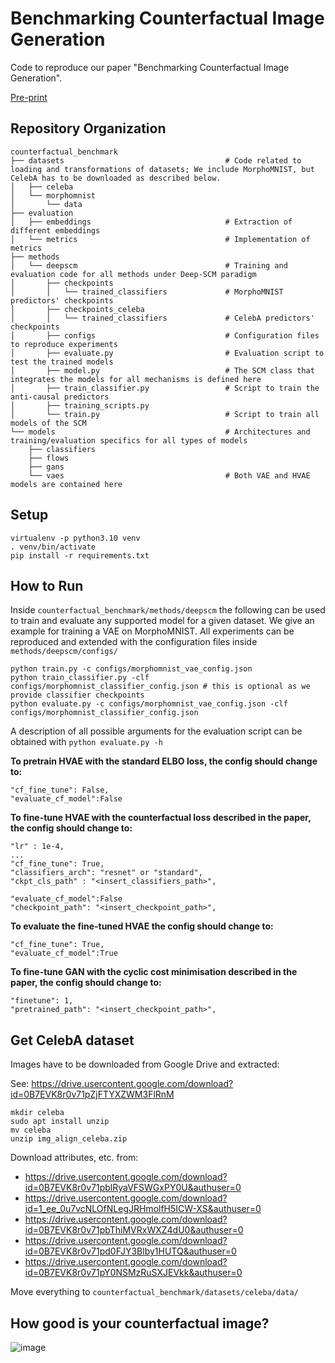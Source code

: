# Benchmarking Counterfactual Image Generation
Code to reproduce our paper "Benchmarking Counterfactual Image Generation".

[Pre-print](https://arxiv.org/abs/2403.20287)

## Repository Organization
```
counterfactual_benchmark
├── datasets                                    # Code related to loading and transformations of datasets; We include MorphoMNIST, but CelebA has to be downloaded as described below.
│   ├── celeba
│   └── morphomnist
│       └── data
├── evaluation
│   ├── embeddings                              # Extraction of different embeddings
│   └── metrics                                 # Implementation of metrics
├── methods
│   └── deepscm                                 # Training and evaluation code for all methods under Deep-SCM paradigm
│       ├── checkpoints
│       │   └── trained_classifiers             # MorphoMNIST predictors' checkpoints
│       ├── checkpoints_celeba
│       │   └── trained_classifiers             # CelebA predictors' checkpoints
│       ├── configs                             # Configuration files to reproduce experiments
│       ├── evaluate.py                         # Evaluation script to test the trained models
│       ├── model.py                            # The SCM class that integrates the models for all mechanisms is defined here
│       ├── train_classifier.py                 # Script to train the anti-causal predictors
│       ├── training_scripts.py
│       └── train.py                            # Script to train all models of the SCM
└── models                                      # Architectures and training/evaluation specifics for all types of models
    ├── classifiers
    ├── flows
    ├── gans
    └── vaes                                    # Both VAE and HVAE models are contained here
```

## Setup
```
virtualenv -p python3.10 venv
. venv/bin/activate
pip install -r requirements.txt
```

## How to Run
Inside `counterfactual_benchmark/methods/deepscm` the following can be used to train and evaluate any supported model for a given dataset.
We give an example for training a VAE on MorphoMNIST. All experiments can be reproduced and extended with the configuration files inside `methods/deepscm/configs/`
```
python train.py -c configs/morphomnist_vae_config.json
python train_classifier.py -clf configs/morphomnist_classifier_config.json # this is optional as we provide classifier checkpoints
python evaluate.py -c configs/morphomnist_vae_config.json -clf configs/morphomnist_classifier_config.json
```
A description of all possible arguments for the evaluation script can be obtained with `python evaluate.py -h`


**To pretrain HVAE with the standard ELBO loss, the config should change to:**
```
"cf_fine_tune": False,
"evaluate_cf_model":False
```

**To fine-tune HVAE with the counterfactual loss described in the paper, the config should change to:**
```
"lr" : 1e-4,
...
"cf_fine_tune": True,
"classifiers_arch": "resnet" or "standard",
"ckpt_cls_path" : "<insert_classifiers_path>",

"evaluate_cf_model":False
"checkpoint_path": "<insert_checkpoint_path>",
```

**To evaluate the fine-tuned HVAE the config should change to:**
```
"cf_fine_tune": True,
"evaluate_cf_model":True
```

**To fine-tune GAN with the cyclic cost minimisation described in the paper, the config should change to:**
```
"finetune": 1,
"pretrained_path": "<insert_checkpoint_path>",
```


## Get CelebA dataset
Images have to be downloaded from Google Drive and extracted:

See: https://drive.usercontent.google.com/download?id=0B7EVK8r0v71pZjFTYXZWM3FlRnM

```
mkdir celeba
sudo apt install unzip
mv celeba
unzip img_align_celeba.zip
```

Download attributes, etc. from:
- https://drive.usercontent.google.com/download?id=0B7EVK8r0v71pblRyaVFSWGxPY0U&authuser=0
- https://drive.usercontent.google.com/download?id=1_ee_0u7vcNLOfNLegJRHmolfH5ICW-XS&authuser=0
- https://drive.usercontent.google.com/download?id=0B7EVK8r0v71pbThiMVRxWXZ4dU0&authuser=0
- https://drive.usercontent.google.com/download?id=0B7EVK8r0v71pd0FJY3Blby1HUTQ&authuser=0
- https://drive.usercontent.google.com/download?id=0B7EVK8r0v71pY0NSMzRuSXJEVkk&authuser=0

Move everything to `counterfactual_benchmark/datasets/celeba/data/`

## How good is your counterfactual image?
![image](https://github.com/gulnazaki/counterfactual-benchmark/assets/57211914/68e15f1a-21df-4e9f-ad5d-998acf52b403)
